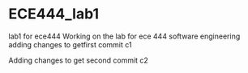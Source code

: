 # ECE444_lab1
lab1 for ece444
Working on the lab for ece 444 software engineering
 adding changes to getfirst commit c1

Adding changes to get second commit c2 
